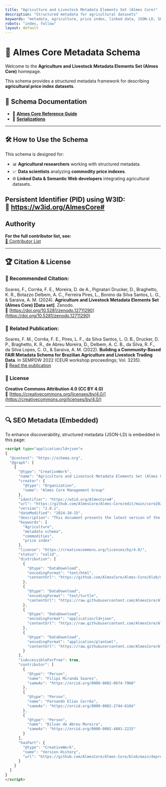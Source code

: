 ```yaml
---
title: "Agriculture and Livestock Metadata Elements Set (Almes Core)"
description: "Structured metadata for agricultural datasets"
keywords: "metadata, agriculture, price index, linked data, JSON-LD, SHACL"
robots: "index, follow"
layout: default
---
```



# 🌾 Almes Core Metadata Schema
Welcome to the **Agriculture and Livestock Metadata Elements Set (Almes Core)** homepage.

This schema provides a structured metadata framework for describing **agricultural price index datasets**.

## 📖 Schema Documentation
- 📜 **[Almes Core Reference Guide](https://github.com/AlmesCore/Almes-Core/blob/main/core2024-07-08.md)**
- 📝 **[Serializations](https://github.com/AlmesCore/Almes-Core/tree/main/Serializations)**

---

## 🛠 How to Use the Schema
This schema is designed for:
- 📊 **Agricultural researchers** working with structured metadata.
- 📈 **Data scientists** analyzing **commodity price indexes**.
- 🌐 **Linked Data & Semantic Web developers** integrating agricultural datasets.

**Persistent Identifier (PID) using W3ID:**  
🔗 https://w3id.org/AlmesCore#
---

## Authority 

**For the full contributor list, see:**  
[📄 Contributor List](https://github.com/AlmesCore/Almes-Core/blob/main/core2024-07-08.md)

---

## 🏆 Citation & License

### 📄 Recommended Citation:
Soares, F., Corrêa, F. E., Moreira, D. de A., Pignatari Drucker, D., Braghetto, K. R., Botazzo Delbem, A. C., Ferreira Pires, L., Bonino da Silva Santos, L. O., & Saraiva, A. M. (2024). **Agriculture and Livestock Metadata Elements Set (Almes Core) [Data set]**. Zenodo.  
🔗 [https://doi.org/10.5281/zenodo.12711290](https://doi.org/10.5281/zenodo.12711290)

### 📘 Related Publication:
Soares, F. M., Corrêa, F. E., Pires, L. F., da Silva Santos, L. O. B., Drucker, D. P., Braghetto, K. R., de Abreu Moreira, D., Delbem, A. C. B., da Silva, R. F., da Silva Lopes, C. O., & Saraiva, A. M. (2022). **Building a Community-Based FAIR Metadata Schema for Brazilian Agriculture and Livestock Trading Data**. In SEMPDW 2022 (CEUR workshop proceedings; Vol. 3235).  
🔗 [Read the publication](https://ceur-ws.org/Vol-3235/paper26.pdf)

### 📜 License
**Creative Commons Attribution 4.0 (CC BY 4.0)**  
🔗 [https://creativecommons.org/licenses/by/4.0/](https://creativecommons.org/licenses/by/4.0/)

---

## 🔍 SEO Metadata (Embedded)
To enhance discoverability, structured metadata (JSON-LD) is embedded in this page:

```html
<script type="application/ld+json">
{
  "@context": "https://schema.org",
  "@graph": [
    {
      "@type": "CreativeWork",
      "name": "Agriculture and Livestock Metadata Elements Set (Almes Core)",
      "creator": {
        "@type": "Organization",
        "name": "Almes Core Management Group"
      },
      "identifier": "https://w3id.org/AlmesCore#",
      "url": "https://github.com/AlmesCore/Almes-Core/edit/main/core2024-07-08.md",
      "version": "2.0.1",
      "dateModified": "2024-10-15",
      "description": "This document presents the latest version of the Agriculture and Livestock Metadata Element Set (Almes Core), curated by the Almes Core Data Management Group. It encompasses comprehensive definitions of classes, properties, vocabulary encoding schemes, and syntax encoding schemes. The current core focuses on providing a detailed description of agricultural price index datasets.",
      "keywords": [
        "Agriculture",
        "metadata schema",
        "commodities",
        "price index"
      ],
      "license": "https://creativecommons.org/licenses/by/4.0/",
      "status": "valid",
      "distribution": [
        {
          "@type": "DataDownload",
          "encodingFormat": "text/html",
          "contentUrl": "https://github.com/AlmesCore/Almes-Core/blob/main/core2024-07-08.md#almes-core-reference-guide"
        },
        {
          "@type": "DataDownload",
          "encodingFormat": "text/turtle",
          "contentUrl": "https://raw.githubusercontent.com/AlmesCore/Almes-Core/refs/heads/main/Serializations/almes-core-schema-shacl.ttl"
        },
        {
          "@type": "DataDownload",
          "encodingFormat": "application/ld+json",
          "contentUrl": "https://raw.githubusercontent.com/AlmesCore/Almes-Core/refs/heads/main/Serializations/almes-core-schema.json"
        },
        {
          "@type": "DataDownload",
          "encodingFormat": "application/plantuml",
          "contentUrl": "https://raw.githubusercontent.com/AlmesCore/Almes-Core/refs/heads/main/Serializations/almes-core-schema.plantuml"
        }
      ],
      "isAccessibleForFree": true,
      "contributor": [
        {
          "@type": "Person",
          "name": "Filipi Miranda Soares",
          "sameAs": "https://orcid.org/0000-0002-0674-7960"
        },
        {
          "@type": "Person",
          "name": "Fernando Elias Corrêa",
          "sameAs": "https://orcid.org/0000-0002-2744-6104"
        },
        {
          "@type": "Person",
          "name": "Dilvan de Abreu Moreira",
          "sameAs": "https://orcid.org/0000-0002-4801-2225"
        }
      ],
      "hasPart": {
        "@type": "CreativeWork",
        "name": "Version History",
        "url": "https://github.com/AlmesCore/Almes-Core/blob/main/deprecatedElements.md"
      }
    }
  ]
}
</script>
